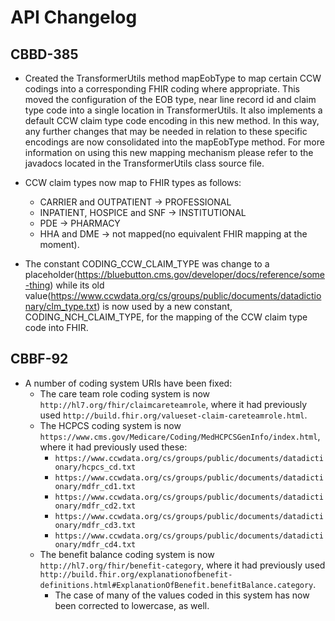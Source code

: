 # API Changelog

## CBBD-385

* Created the TransformerUtils method mapEobType to map certain CCW codings into a corresponding FHIR coding where appropriate.  This moved the configuration of the EOB type, near line record id and claim type code into a single location in TransformerUtils.  It also implements a default CCW claim type code encoding in this new method.  In this way, any further changes that may be  needed in relation to these specific encodings are now consolidated into the mapEobType method.  For more information on using this new mapping mechanism please refer to the javadocs located in the TransformerUtils class source file.

* CCW claim types now map to FHIR types as follows:
	* CARRIER and OUTPATIENT -> PROFESSIONAL
	* INPATIENT, HOSPICE and SNF -> INSTITUTIONAL
	* PDE -> PHARMACY
	* HHA and DME -> not mapped(no equivalent FHIR mapping at the moment).
* The constant CODING_CCW_CLAIM_TYPE was change to a placeholder(https://bluebutton.cms.gov/developer/docs/reference/some-thing) while its old value(https://www.ccwdata.org/cs/groups/public/documents/datadictionary/clm_type.txt) is now used by a new constant, CODING_NCH_CLAIM_TYPE, for the mapping of the CCW claim type code into FHIR.  	
	        

## CBBF-92

* A number of coding system URIs have been fixed:
    * The care team role coding system is now `http://hl7.org/fhir/claimcareteamrole`, where it had previously used `http://build.fhir.org/valueset-claim-careteamrole.html`.
    * The HCPCS coding system is now `https://www.cms.gov/Medicare/Coding/MedHCPCSGenInfo/index.html`, where it had previously used these:
        * `https://www.ccwdata.org/cs/groups/public/documents/datadictionary/hcpcs_cd.txt`
        * `https://www.ccwdata.org/cs/groups/public/documents/datadictionary/mdfr_cd1.txt`
        * `https://www.ccwdata.org/cs/groups/public/documents/datadictionary/mdfr_cd2.txt`
        * `https://www.ccwdata.org/cs/groups/public/documents/datadictionary/mdfr_cd3.txt`
        * `https://www.ccwdata.org/cs/groups/public/documents/datadictionary/mdfr_cd4.txt`
    * The benefit balance coding system is now `http://hl7.org/fhir/benefit-category`, where it had previously used `http://build.fhir.org/explanationofbenefit-definitions.html#ExplanationOfBenefit.benefitBalance.category`.
        * The case of many of the values coded in this system has now been corrected to lowercase, as well.